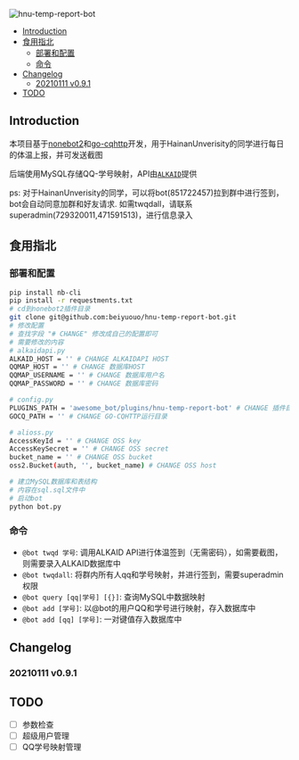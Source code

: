 ![hnu-temp-report-bot](https://socialify.git.ci/beiyuouo/hnu-temp-report-bot/image?description=1&font=Source%20Code%20Pro&forks=1&issues=1&language=1&logo=https%3A%2F%2Favatars0.githubusercontent.com%2Fu%2F44976445%3Fs%3D460%26amp%3Bu%3D182d335f502ab38522bde613717bd77aa1f6f766%26amp%3Bv%3D4&owner=1&pattern=Circuit%20Board&pulls=1&stargazers=1&theme=Light)

<!-- MarkdownTOC -->

- [Introduction](#introduction)
- [食用指北](#%E9%A3%9F%E7%94%A8%E6%8C%87%E5%8C%97)
    - [部署和配置](#%E9%83%A8%E7%BD%B2%E5%92%8C%E9%85%8D%E7%BD%AE)
    - [命令](#%E5%91%BD%E4%BB%A4)
- [Changelog](#changelog)
    - [20210111 v0.9.1](#20210111-v091)
- [TODO](#todo)

<!-- /MarkdownTOC -->

## Introduction

本项目基于<a href="https://github.com/nonebot/nonebot2">nonebot2</a>和<a href="https://github.com/Mrs4s/go-cqhttp">go-cqhttp</a>开发，用于HainanUnverisity的同学进行每日的体温上报，并可发送截图

后端使用MySQL存储QQ-学号映射，API由[`ALKAID`](https://github.com/QIN2DIM/CampusDailyAutoSign)提供

ps: 对于HainanUnverisity的同学，可以将bot(851722457)拉到群中进行签到，bot会自动同意加群和好友请求. 如需twqdall，请联系superadmin(729320011,471591513)，进行信息录入

## 食用指北

### 部署和配置

```sh
pip install nb-cli
pip install -r requestments.txt
# cd到nonebot2插件目录
git clone git@github.com:beiyuouo/hnu-temp-report-bot.git
# 修改配置
# 查找字段 "# CHANGE" 修改成自己的配置即可
# 需要修改的内容
# alkaidapi.py
ALKAID_HOST = '' # CHANGE ALKAIDAPI HOST
QQMAP_HOST = '' # CHANGE 数据库HOST
QQMAP_USERNAME = '' # CHANGE 数据库用户名
QQMAP_PASSWORD = '' # CHANGE 数据库密码

# config.py
PLUGINS_PATH = 'awesome_bot/plugins/hnu-temp-report-bot' # CHANGE 插件目录
GOCQ_PATH = '' # CHANGE GO-CQHTTP运行目录

# alioss.py
AccessKeyId = '' # CHANGE OSS key
AccessKeySecret = '' # CHANGE OSS secret
bucket_name = '' # CHANGE OSS bucket
oss2.Bucket(auth, '', bucket_name) # CHANGE OSS host

# 建立MySQL数据库和表结构
# 内容在sql.sql文件中
# 启动bot
python bot.py
```

### 命令

- `@bot twqd 学号`: 调用ALKAID API进行体温签到（无需密码），如需要截图，则需要录入ALKAID数据库中
- `@bot twqdall`: 将群内所有人qq和学号映射，并进行签到，需要superadmin权限
- `@bot query [qq|学号] [{}]`: 查询MySQL中数据映射
- `@bot add [学号]`: 以@bot的用户QQ和学号进行映射，存入数据库中
- `@bot add [qq] [学号]`: 一对键值存入数据库中

## Changelog

### 20210111 v0.9.1

## TODO

- [ ] 参数检查
- [ ] 超级用户管理
- [ ] QQ学号映射管理